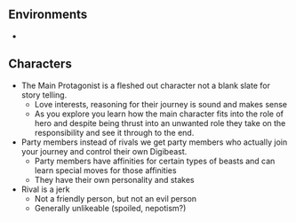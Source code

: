 ## Environments
- 
## Characters
- The Main Protagonist is a fleshed out character not a blank slate for story telling.
  - Love interests, reasoning for their journey is sound and makes sense
  - As you explore you learn how the main character fits into the role of hero and despite being thrust into an unwanted role they take on the responsibility and see it through to the end.
- Party members instead of rivals we get party members who actually join your journey and control their own Digibeast.
  - Party members have affinities for certain types of beasts and can learn special moves for those affinities
  - They have their own personality and stakes
- Rival is a jerk
  - Not a friendly person, but not an evil person
  - Generally unlikeable (spoiled, nepotism?)

  
